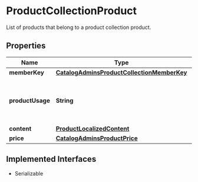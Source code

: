 

# ProductCollectionProduct

List of products that belong to a product collection product.

## Properties

| Name | Type | Description | Notes |
|------------ | ------------- | ------------- | -------------|
|**memberKey** | [**CatalogAdminsProductCollectionMemberKey**](CatalogAdminsProductCollectionMemberKey.md) |  |  [optional] |
|**productUsage** | **String** | ReadOnly Indicates the usage type of this product. Must be one of the values in ProductUsageConst. |  [optional] |
|**content** | [**ProductLocalizedContent**](ProductLocalizedContent.md) |  |  [optional] |
|**price** | [**CatalogAdminsProductPrice**](CatalogAdminsProductPrice.md) |  |  [optional] |


## Implemented Interfaces

* Serializable


